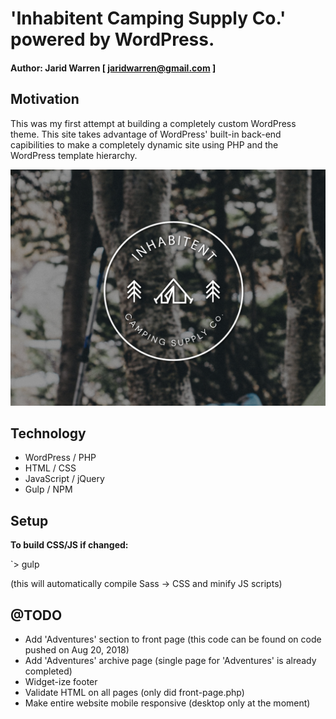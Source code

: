 # 'Inhabitent Camping Supply Co.' powered by WordPress.

#### Author: Jarid Warren [ <jaridwarren@gmail.com> ]

## Motivation

This was my first attempt at building a completely custom WordPress theme. This site takes advantage of WordPress' built-in back-end capibilities to make a completely dynamic site using PHP and the WordPress template hierarchy.

![alt-text](/themes/inhabitent-theme/screenshot.png 'Inhabitent Theme Preview')

## Technology

* WordPress / PHP
* HTML / CSS
* JavaScript / jQuery
* Gulp / NPM

## Setup

**To build CSS/JS if changed:**

`> gulp

(this will automatically compile Sass -> CSS and minify JS scripts)

## @TODO

* Add 'Adventures' section to front page (this code can be found on code pushed on Aug 20, 2018)
* Add 'Adventures' archive page (single page for 'Adventures' is already completed)
* Widget-ize footer
* Validate HTML on all pages (only did front-page.php)
* Make entire website mobile responsive (desktop only at the moment)
